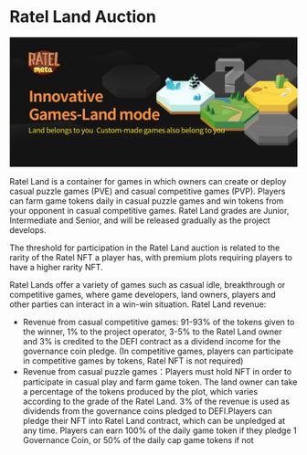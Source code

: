 # Ratel Land Auction

![](<.gitbook/assets/image (3).png>)

Ratel Land is a container for games in which owners can create or deploy casual puzzle games (PVE) and casual competitive games (PVP). Players can farm game tokens daily in casual puzzle games and win tokens from your opponent in casual competitive games. Ratel Land grades are Junior, Intermediate and Senior, and will be released gradually as the project develops.

The threshold for participation in the Ratel Land auction is related to the rarity of the Ratel NFT a player has, with premium plots requiring players to have a higher rarity NFT.&#x20;

Ratel Lands offer a variety of games such as casual idle, breakthrough or competitive games, where game developers, land owners, players and other parties can interact in a win-win situation. Ratel Land revenue:

* Revenue from casual competitive games: 91-93% of the tokens given to the winner, 1% to the project operator, 3-5% to the Ratel Land owner and 3% is credited to the DEFI contract as a dividend income for the governance coin pledge. (In competitive games, players can participate in competitive games by tokens, Ratel NFT is not required)
* Revenue from casual puzzle games：Players must hold NFT in order to participate in casual play and farm game token. The land owner can take a percentage of the tokens produced by the plot, which varies according to the grade of the Ratel Land. 3% of the revenue is used as dividends from the governance coins pledged to DEFI.Players can pledge their NFT into Ratel Land contract, which can be unpledged at any time. Players can earn 100% of the daily game token if they pledge 1 Governance Coin, or 50% of the daily cap game tokens if not
